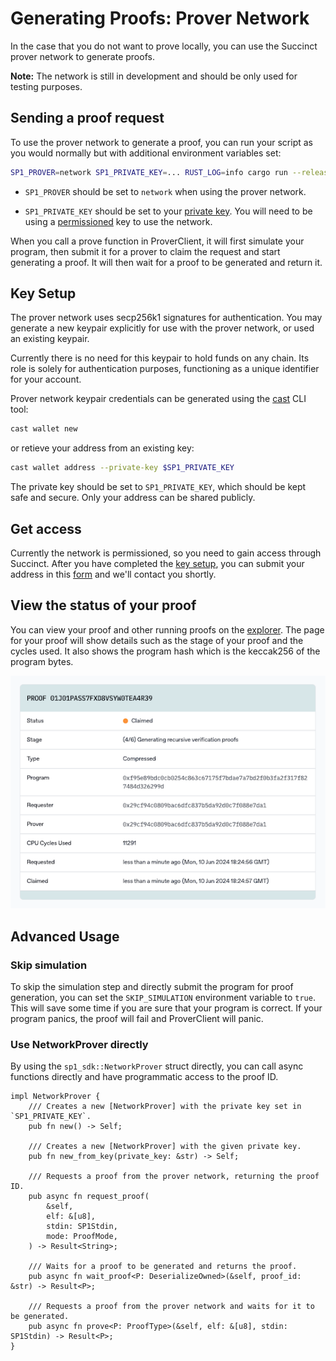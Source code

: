 # Generating Proofs: Prover Network

In the case that you do not want to prove locally, you can use the Succinct prover network to generate proofs.

**Note:** The network is still in development and should be only used for testing purposes.

## Sending a proof request

To use the prover network to generate a proof, you can run your script as you would normally but with additional environment variables set:

```sh
SP1_PROVER=network SP1_PRIVATE_KEY=... RUST_LOG=info cargo run --release
```

- `SP1_PROVER` should be set to `network` when using the prover network.

- `SP1_PRIVATE_KEY` should be set to your [private key](#key-setup). You will need
  to be using a [permissioned](#get-access) key to use the network.

When you call a prove function in ProverClient, it will first simulate your program, then submit it for a prover to claim the request and start generating a proof. It will then wait for a proof to be generated and return it.

## Key Setup

The prover network uses secp256k1 signatures for authentication. You may generate a new keypair
explicitly for use with the prover network, or used an existing keypair.

Currently there is no need for this keypair to hold funds on any chain. Its role is solely for authentication purposes,
functioning as a unique identifier for your account.

Prover network keypair credentials can be generated using the [cast](https://book.getfoundry.sh/cast/) CLI tool:

```sh
cast wallet new
```

or retieve your address from an existing key:

```sh
cast wallet address --private-key $SP1_PRIVATE_KEY
```

The private key should be set to `SP1_PRIVATE_KEY`, which should be kept safe and secure. Only your address can be shared publicly.

## Get access

Currently the network is permissioned, so you need to gain access through Succinct. After you have completed the [key setup](#key-setup), you can submit your address in this [form](https://docs.google.com/forms/d/e/1FAIpQLSd-X9uH7G0bvXH_kjptnQtNil8L4dumrVPpFE4t8Ci1XT1GaQ/viewform?vc=0&c=0&w=1&flr=0&usp=mail_form_link) and we'll contact you shortly.

## View the status of your proof

You can view your proof and other running proofs on the [explorer](https://explorer.succinct.xyz/). The page for your proof will show details such as the stage of your proof and the cycles used. It also shows the program hash which is the keccak256 of the program bytes.

![alt text](explorer.png)

## Advanced Usage

### Skip simulation

To skip the simulation step and directly submit the program for proof generation, you can set the `SKIP_SIMULATION` environment variable to `true`. This will save some time if you are sure that your program is correct. If your program panics, the proof will fail and ProverClient will panic.

### Use NetworkProver directly

By using the `sp1_sdk::NetworkProver` struct directly, you can call async functions directly and have programmatic access to the proof ID.

```rust,noplayground
impl NetworkProver {
    /// Creates a new [NetworkProver] with the private key set in `SP1_PRIVATE_KEY`.
    pub fn new() -> Self;

    /// Creates a new [NetworkProver] with the given private key.
    pub fn new_from_key(private_key: &str) -> Self;

    /// Requests a proof from the prover network, returning the proof ID.
    pub async fn request_proof(
        &self,
        elf: &[u8],
        stdin: SP1Stdin,
        mode: ProofMode,
    ) -> Result<String>;

    /// Waits for a proof to be generated and returns the proof.
    pub async fn wait_proof<P: DeserializeOwned>(&self, proof_id: &str) -> Result<P>;

    /// Requests a proof from the prover network and waits for it to be generated.
    pub async fn prove<P: ProofType>(&self, elf: &[u8], stdin: SP1Stdin) -> Result<P>;
}
```
